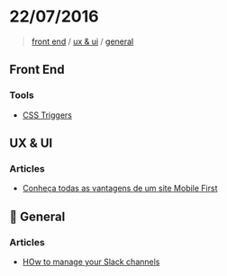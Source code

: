 # 22/07/2016

> [front end](#front-end) / [ux & ui](#ux--ui) / [general](#general)

## Front End

### Tools

- [CSS Triggers](https://csstriggers.com/background-position)

## UX & UI

### Articles

- [Conheça todas as vantagens de um site Mobile First](http://www.wsimarketingnainternet.com.br/Por-que-investir-mobile-first)

## :beers: General

### Articles

- [HOw to manage your Slack channels](https://slackhq.com/how-to-manage-your-slack-channels-38801ef651f2?source=reading_list---------0-2&gi=f50d179696d2)
